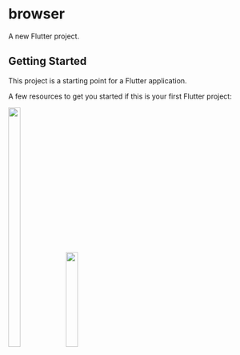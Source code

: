 # browser

A new Flutter project.

## Getting Started

This project is a starting point for a Flutter application.

A few resources to get you started if this is your first Flutter project:
<p>
<img src="https://user-images.githubusercontent.com/118950801/213631403-e6a5fab3-b186-411b-bf27-61630ca9fbca.png"height=35% width=22%>
 <img src="https://user-images.githubusercontent.com/118950801/213631600-10ed08f1-9122-4d43-8d15-2b612b49c0eb.png"width=22%height=35%>

</p>

